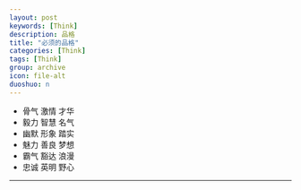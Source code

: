 ```yaml
---
layout: post
keywords: [Think]
description: 品格
title: "必须的品格"
categories: [Think]
tags: [Think]
group: archive
icon: file-alt
duoshuo: n
---
```


- 骨气  激情  才华  
- 毅力  智慧  名气
- 幽默  形象  踏实	
- 魅力  善良  梦想
- 霸气  豁达  浪漫  
- 忠诚  英明  野心

---